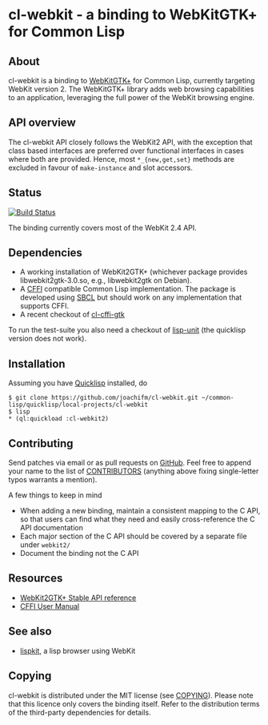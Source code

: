 # cl-webkit - a binding to WebKitGTK+ for Common Lisp

## About
cl-webkit is a binding to [WebKitGTK+] for Common Lisp, currently
targeting WebKit version 2.
The WebKitGTK+ library adds web browsing capabilities to an application,
leveraging the full power of the WebKit browsing engine.

[WebKitGTK+]: http://webkitgtk.org/

## API overview
The cl-webkit API closely follows the WebKit2 API, with the exception that
class based interfaces are preferred over functional interfaces in cases
where both are provided.
Hence, most `*_{new,get,set}` methods are excluded in favour of
`make-instance` and slot accessors.

## Status
[![Build Status](https://travis-ci.org/joachifm/cl-webkit.svg?branch=master)](https://travis-ci.org/joachifm/cl-webkit)

The binding currently covers most of the WebKit 2.4 API.

## Dependencies
- A working installation of WebKit2GTK+ (whichever
  package provides libwebkit2gtk-3.0.so, e.g.,
  libwebkit2gtk on Debian).
- A [CFFI] compatible Common Lisp implementation.
  The package is developed using [SBCL] but should work on any
  implementation that supports CFFI.
- A recent checkout of [cl-cffi-gtk]

To run the test-suite you also need a checkout of [lisp-unit]
(the quicklisp version does not work).

[CFFI]: http://common-lisp.net/project/cffi
[cl-cffi-gtk]: https://github.com/crategus/cl-cffi-gtk.git
[lisp-unit]: https://github.com/OdonataResearchLLC/lisp-unit.git
[SBCL]: http://sbcl.org

## Installation

Assuming you have [Quicklisp] installed, do

    $ git clone https://github.com/joachifm/cl-webkit.git ~/common-lisp/quicklisp/local-projects/cl-webkit
    $ lisp
    * (ql:quickload :cl-webkit2)

[Quicklisp]: http://quicklisp.org/

## Contributing
Send patches via email or as pull requests on [GitHub].
Feel free to append your name to the list of
[CONTRIBUTORS](../master/CONTRIBUTORS) (anything above fixing single-letter
typos warrants a mention).

A few things to keep in mind

- When adding a new binding, maintain a consistent mapping to the
  C API, so that users can find what they need and easily cross-reference
  the C API documentation
- Each major section of the C API should be covered by a separate file under
  `webkit2/`
- Document the binding not the C API

[GitHub]: https://github.com/joachifm/cl-webkit

## Resources
* [WebKit2GTK+ Stable API reference](http://webkitgtk.org/reference/webkit2gtk/stable/index.html)
* [CFFI User Manual](http://common-lisp.net/project/cffi/manual/html_node/index.html)

## See also
* [lispkit](https://github.com/AeroNotix/lispkit), a lisp browser using WebKit

## Copying
cl-webkit is distributed under the MIT license (see [COPYING](../master/COPYING)).
Please note that this licence only covers the binding itself.
Refer to the distribution terms of the third-party dependencies for
details.
